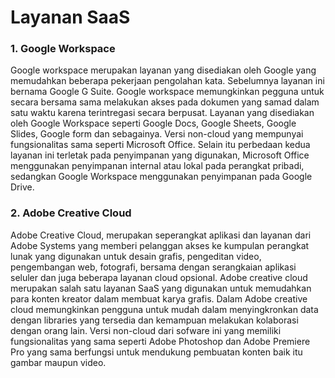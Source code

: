 # Layanan SaaS 
### 1. Google Workspace 
Google workspace merupakan layanan yang disediakan oleh Google yang memudahkan beberapa pekerjaan pengolahan kata. Sebelumnya layanan ini bernama Google G Suite. Google workspace memungkinkan pegguna untuk secara bersama sama melakukan akses pada dokumen yang samad dalam satu waktu karena terintregasi secara berpusat. Layanan yang disediakan oleh Google Workspace seperti Google Docs, Google Sheets, Google Slides, Google form dan sebagainya. Versi non-cloud yang mempunyai fungsionalitas sama seperti Microsoft Office. Selain itu perbedaan kedua layanan ini terletak pada penyimpanan yang digunakan, Microsoft Office menggunakan penyimpanan internal atau lokal pada perangkat pribadi, sedangkan Google Workspace menggunakan penyimpanan pada Google Drive.</br>

### 2. Adobe Creative Cloud
Adobe Creative Cloud, merupakan seperangkat aplikasi dan layanan dari Adobe Systems yang memberi pelanggan akses ke kumpulan perangkat lunak yang digunakan untuk desain grafis, pengeditan video, pengembangan web, fotografi, bersama dengan serangkaian aplikasi seluler dan juga beberapa layanan cloud opsional. Adobe creative cloud merupakan salah satu layanan SaaS yang digunakan untuk memudahkan para konten kreator dalam membuat karya grafis. Dalam Adobe creative cloud memungkinkan pengguna untuk mudah dalam menyingkronkan data dengan libraries yang tersedia dan kemampuan melakukan kolaborasi dengan orang lain. Versi non-cloud dari sofware ini yang memiliki fungsionalitas yang sama seperti Adobe Photoshop dan Adobe Premiere Pro yang sama berfungsi untuk mendukung pembuatan konten baik itu gambar maupun video.